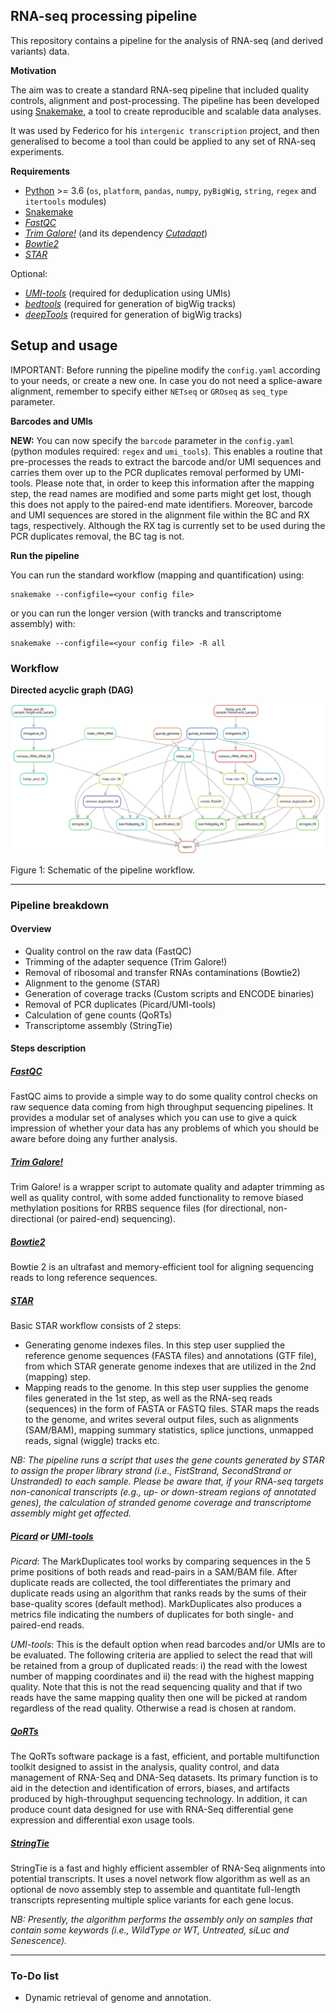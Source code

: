 ## RNA-seq processing pipeline

This repository contains a pipeline for the analysis of RNA-seq (and derived variants) data. 

__Motivation__

The aim was to create a standard RNA-seq pipeline that included quality controls, alignment and post-processing.
The pipeline has been developed using [Snakemake](http://snakemake.readthedocs.io/en/stable/), a tool to create reproducible and scalable data analyses.

It was used by Federico for his `intergenic transcription` project, and then generalised to become a tool than could be applied to any set of RNA-seq experiments.

__Requirements__

* [Python](https://www.python.org/downloads/) >= 3.6 (`os`, `platform`, `pandas`, `numpy`, `pyBigWig`, `string`, `regex` and `itertools` modules)
* [Snakemake](http://snakemake.readthedocs.io/en/stable/)
* [_FastQC_](https://www.bioinformatics.babraham.ac.uk/projects/fastqc/)
* [_Trim Galore!_](https://www.bioinformatics.babraham.ac.uk/projects/trim_galore/) (and its dependency [_Cutadapt_](https://cutadapt.readthedocs.io/en/stable/)) 
* [_Bowtie2_](http://bowtie-bio.sourceforge.net/bowtie2/index.shtml)
* [_STAR_](https://github.com/alexdobin/STAR)

Optional:
* [_UMI-tools_]((https://github.com/CGATOxford/UMI-tools)) (required for deduplication using UMIs)
* [_bedtools_](https://bedtools.readthedocs.io) (required for generation of bigWig tracks)
* [_deepTools_](https://deeptools.readthedocs.io) (required for generation of bigWig tracks)

## Setup and usage

IMPORTANT: Before running the pipeline modify the `config.yaml` according to your needs, or create a new one. In case you do not need a splice-aware alignment, remember to specify either `NETseq` or `GROseq` as `seq_type` parameter.

__Barcodes and UMIs__

**NEW:** You can now specify the `barcode` parameter in the `config.yaml` (python modules required: `regex` and `umi_tools`). This enables a routine that pre-processes the reads to extract the barcode and/or UMI sequences and carries them over up to the PCR duplicates removal performed by UMI-tools. Please note that, in order to keep this information after the mapping step, the read names are modified and some parts might get lost, though this does not apply to the paired-end mate identifiers. Moreover, barcode and UMI sequences are stored in the alignment file within the BC and RX tags, respectively. Although the RX tag is currently set to be used during the PCR duplicates removal, the BC tag is not.

__Run the pipeline__

You can run the standard workflow (mapping and quantification) using:

```
snakemake --configfile=<your config file>
```

or you can run the longer version (with trancks and transcriptome assembly) with:

```
snakemake --configfile=<your config file> -R all
```

### Workflow

__Directed acyclic graph (DAG)__

![](img/dag.svg)

Figure 1: Schematic of the pipeline workflow.

---

### Pipeline breakdown

#### Overview

* Quality control on the raw data (FastQC)
* Trimming of the adapter sequence (Trim Galore!)
* Removal of ribosomal and transfer RNAs contaminations (Bowtie2)
* Alignment to the genome (STAR)
* Generation of coverage tracks (Custom scripts and ENCODE binaries)
* Removal of PCR duplicates (Picard/UMI-tools)
* Calculation of gene counts (QoRTs)
* Transcriptome assembly (StringTie)

#### Steps description

##### [FastQC](https://www.bioinformatics.babraham.ac.uk/projects/fastqc/)

FastQC aims to provide a simple way to do some quality control checks on raw sequence data coming from high throughput sequencing pipelines. It provides a modular set of analyses which you can use to give a quick impression of whether your data has any problems of which you should be aware before doing any further analysis.

##### [Trim Galore!](https://www.bioinformatics.babraham.ac.uk/projects/trim_galore/)

Trim Galore! is a wrapper script to automate quality and adapter trimming as well as quality control, with some added functionality to remove biased methylation positions for RRBS sequence files (for directional, non-directional (or paired-end) sequencing).

##### [Bowtie2](http://bowtie-bio.sourceforge.net/bowtie2/index.shtml)

Bowtie 2 is an ultrafast and memory-efficient tool for aligning sequencing reads to long reference sequences.

##### [STAR](https://github.com/alexdobin/STAR)

Basic STAR workflow consists of 2 steps:
* Generating genome indexes files.
In this step user supplied the reference genome sequences (FASTA files) and annotations (GTF file), from which STAR generate genome indexes that are utilized in the 2nd (mapping) step. 
* Mapping reads to the genome.
In this step user supplies the genome files generated in the 1st step, as well as the RNA-seq reads (sequences) in the form of FASTA or FASTQ files. STAR maps the reads to the genome,
and writes several output files, such as alignments (SAM/BAM), mapping summary statistics, splice junctions, unmapped reads, signal (wiggle) tracks etc.

_NB: The pipeline runs a script that uses the gene counts generated by STAR to assign the proper library strand (i.e., FistStrand, SecondStrand or Unstranded) to each sample. Please be aware that, if your RNA-seq targets non-canonical transcripts (e.g., up- or down-stream regions of annotated genes), the calculation of stranded genome coverage and transcriptome assembly might get affected._

##### [Picard](https://github.com/broadinstitute/picard) or [UMI-tools](https://github.com/CGATOxford/UMI-tools)

_Picard_: The MarkDuplicates tool works by comparing sequences in the 5 prime positions of both reads and read-pairs in a SAM/BAM file. After duplicate reads are collected, the tool differentiates the primary and duplicate reads using an algorithm that ranks reads by the sums of their base-quality scores (default method). MarkDuplicates also produces a metrics file indicating the numbers of duplicates for both single- and paired-end reads.

_UMI-tools_: This is the default option when read barcodes and/or UMIs are to be evaluated. The following criteria are applied to select the read that will be retained from a group of duplicated reads: i) the read with the lowest number of mapping coordinates and ii) the read with the highest mapping quality. Note that this is not the read sequencing quality and that if two reads have the same mapping quality then one will be picked at random regardless of the read quality. Otherwise a read is chosen at random.

##### [QoRTs](https://github.com/hartleys/QoRTs)

The QoRTs software package is a fast, efficient, and portable multifunction toolkit designed to assist in the analysis, quality control, and data management of RNA-Seq and DNA-Seq datasets. Its primary function is to aid in the detection and identification of errors, biases, and artifacts produced by high-throughput sequencing technology. In addition, it can produce count data designed for use with RNA-Seq differential gene expression and differential exon usage tools.

##### [StringTie](https://ccb.jhu.edu/software/stringtie)

StringTie is a fast and highly efficient assembler of RNA-Seq alignments into potential transcripts. It uses a novel network flow algorithm as well as an optional de novo assembly step to assemble and quantitate full-length transcripts representing multiple splice variants for each gene locus.

_NB: Presently, the algorithm performs the assembly only on samples that contain some keywords (i.e., WildType or WT, Untreated, siLuc and Senescence)._

---

### To-Do list

  - Dynamic retrieval of genome and annotation.

